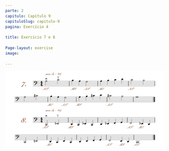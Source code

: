 ```yaml
---
parte: 2
capitulo: Capítulo 9
capituloSlug: capitulo-9
pagina: Exercício 4

title: Exercício 7 e 8

Page-layout: exercise
image:

---
```


<img src="/assets/graphics/content/2_2_1_3.png"/>

